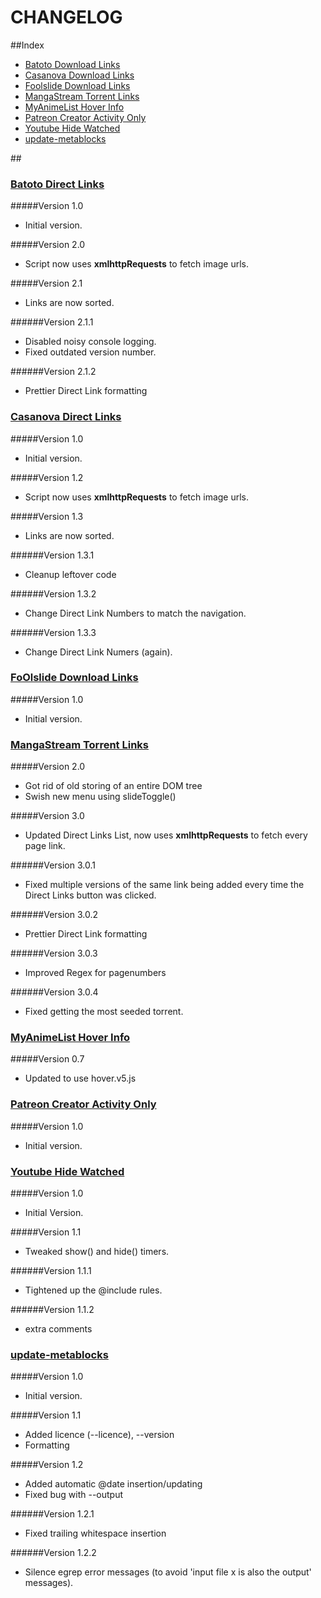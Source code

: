 CHANGELOG
===============

##Index

 * [Batoto Download Links](#batoto-download-links)
 * [Casanova Download Links](#casanova-download-links)
 * [Foolslide Download Links](#foolslide-download-links)
 * [MangaStream Torrent Links](#mangastream-torrent-links)
 * [MyAnimeList Hover Info](#myanimelist-hover-info)
 * [Patreon Creator Activity Only](#patreon-creator-activity-only)
 * [Youtube Hide Watched](#youtube-hide-watched)
 * [update-metablocks](#update-metablocks)

##&nbsp;


<h3 id="batoto-download-links">
	<a href="batoto-direct-links/batoto_direct_links.user.js">Batoto Direct Links</a>
</h3>

#####Version 1.0
 * Initial version.

#####Version 2.0
 * Script now uses **xmlhttpRequests** to fetch image urls.

#####Version 2.1
 + Links are now sorted.

######Version 2.1.1
 * Disabled noisy console logging.
 * Fixed outdated version number.

######Version 2.1.2
 * Prettier Direct Link formatting

<h3 id="casanova-download-links">
	<a href="casanova-direct-links/casanova.user.js">Casanova Direct Links</a>
</h3>

#####Version 1.0
 * Initial version.

#####Version 1.2
 * Script now uses **xmlhttpRequests** to fetch image urls.

#####Version 1.3
 * Links are now sorted.

######Version 1.3.1
 * Cleanup leftover code


######Version 1.3.2
 * Change Direct Link Numbers to match the navigation.
 
######Version 1.3.3
 * Change Direct Link Numers (again).

<h3 id="foolslide-download-links">
	<a href="foolslide-download-links/foolslide-download-links.user.js">FoOlslide Download Links</a>
</h3>

#####Version 1.0
 * Initial version.

<h3 id="mangastream-torrent-links">
	<a href="mangastream-torrent-links/mangastream_torrent_link.user.js">MangaStream Torrent Links</a>
</h3>

#####Version 2.0
 * Got rid of old storing of an entire DOM tree
 * Swish new menu using slideToggle()

#####Version 3.0
 * Updated Direct Links List, now uses **xmlhttpRequests** to fetch every page link.

######Version 3.0.1
 * Fixed multiple versions of the same link being added every time the Direct Links button was clicked.

######Version 3.0.2
 * Prettier Direct Link formatting

######Version 3.0.3
 * Improved Regex for pagenumbers

######Version 3.0.4
 * Fixed getting the most seeded torrent.

<h3 id="myanimelist-hover-info">
	<a href="myanimelist-hover-info/myanimelist-hover-info.user.js">MyAnimeList Hover Info</a>
</h3>

#####Version 0.7
 * Updated to use hover.v5.js


<h3 id="patreon-creator-activity-only">
	<a href="patreon-creator-activity-only/Patreon_Creator_Activity_Only.user.js">Patreon Creator Activity Only</a>
</h3>

#####Version 1.0
 * Initial version.

<h3 id="youtube-hide-watched">
	<a href="youtube-hide-watched/youtube-hide-watched.user.js">Youtube Hide Watched</a>
</h3>

#####Version 1.0
 * Initial Version.

#####Version 1.1
 * Tweaked show() and hide() timers.

######Version 1.1.1
 * Tightened up the @include rules.

######Version 1.1.2
 * extra comments

<h3 id="update-metablocks">
	<a href="youtube-hide-watched/youtube-hide-watched.user.js">update-metablocks</a>
</h3>

#####Version 1.0
 * Initial version.

#####Version 1.1
 * Added licence (--licence), --version
 * Formatting

#####Version 1.2
 * Added automatic @date insertion/updating
 * Fixed bug with --output

######Version 1.2.1
 * Fixed trailing whitespace insertion

######Version 1.2.2
 * Silence egrep error messages (to avoid 'input file x is also the output' messages). 
